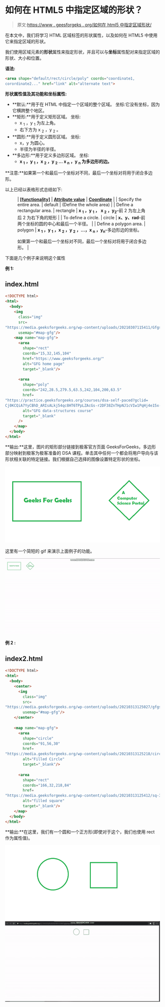 # 如何在 HTML5 中指定区域的形状？

> 原文:[https://www . geesforgeks . org/如何在 html5 中指定区域形状/](https://www.geeksforgeeks.org/how-to-specify-the-shape-of-the-area-in-html5/)

在本文中，我们将学习 HTML 区域标签的形状属性，以及如何在 HTML5 中使用它来指定区域的形状。

我们使用区域元素的**形状**属性来指定形状，并且可以与**坐标**属性配对来指定区域的形状、大小和位置。

**语法:**

```html
<area shape="default/rect/circle/poly" coords="coordinate1,
corordinate2..." href="link" alt="alternate text">
```

**形状属性值及其功能和坐标属性:**

*   **默认:**用于在 HTML 中指定一个区域的整个区域。
    坐标:它没有坐标，因为它横跨整个地区。
*   **矩形:**用于定义矩形区域。
    坐标:
    *   x <sub>1</sub> ，y <sub>1</sub> 为左上角。
    *   右下方为 x <sub>2</sub> ，y <sub>2</sub> 。
*   **圆形:**用于定义圆形区域。
    坐标:
    *   x，y 为圆心。
    *   半径为半径的半径。
*   **多边形:**用于定义多边形区域。
    坐标:
    *   **x <sub>1</sub> ，y <sub>1</sub> ，x <sub>2</sub> ，y <sub>2</sub> … x <sub>n</sub> ，y <sub>n</sub> 为多边形的边。**

**注意:**如果第一个和最后一个坐标对不同，最后一个坐标对将用于闭合多边形。

以上已经以表格形式总结如下:

<figure class="table">

| **<u>[functionality]</u>** | **<u>Attribute value</u>** | **<u>Coordinate</u>** |
| Specify the entire area. | default | (Define the whole area) |
| Define a rectangular area. | rectangle | **x <sub>1</sub> ，y <sub>1</sub> ，** **x <sub>2</sub> ，y<sub>2</sub>**–前 2 为左上角后 2 为右下角的矩形 |
| To define a circle. | circle | **x、y、rad**–前两个坐标的圆的中心和最后一个半径。 |
| Define a polygon area. | polygon | **x <sub>1</sub> ，y <sub>1</sub> ，x <sub>2</sub> ，y <sub>2</sub> ，…，x <sub>n</sub> ，y<sub>n</sub>**–多边形边的坐标。

如果第一个和最后一个坐标对不同，最后一个坐标对将用于闭合多边形。 |

</figure>

下面是几个例子来说明这个属性

**例 1:**

## index.html

```html
<!DOCTYPE html>
<html>
  <body>
    <img
      class="img"
      src=
"https://media.geeksforgeeks.org/wp-content/uploads/20210307115411/Gfgshapes2-300x147.png"
      usemap="#map-gfg"/>
    <map name="map-gfg">
      <area
        shape="rect"
        coords="15,32,145,104"
        href="https://www.geeksforgeeks.org/"
        alt="GFG home page"
        target="_blank"/>

      <area
        shape="poly"
        coords="242,28.5,279.5,63.5,242,104,200,63.5"
        href=
"https://practice.geeksforgeeks.org/courses/dsa-self-paced?gclid=
Cj0KCQiA7YyCBhD_ARIsALkj54qc8HT6TPpLZAcGs-r2DF38ZnTHpNJ1cVIw1PqHj4e15x-34tSr6oYaAjwUEALw_wcB"
        alt="GFG data-structures course"
        target="_blank"
      />
    </map>
  </body>
</html>
```

**输出:**这里，图片的矩形部分链接到极客官方页面 GeeksForGeeks，多边形部分映射到极客为极客准备的 DSA 课程。单击其中任何一个都会将用户导向与该形状相关联的特定链接。我们根据自己选择的图像设置特定形状的坐标。

![](img/36843530ad6985cb8cce63d2d71da8db.png)

这里有一个简短的 gif 来演示上面例子的功能。

![](img/36ca846d0c284051be30eb2ecac47565.png)

**例 2 :**

## index2.html

```html
<!DOCTYPE html>
<html>
  <body>
    <center>
      <img
        class="img"
        src=
"https://media.geeksforgeeks.org/wp-content/uploads/20210313125027/gfgshapeseg2-300x145.png"
        usemap="#map-gfg"/>
    </center>

    <map name="map-gfg">
      <area
        shape="circle"
        coords="91,56,30"
        href=
"https://media.geeksforgeeks.org/wp-content/uploads/20210313125218/circle-300x145.png"
        alt="Filled Circle"
        target="_blank"/>

      <area
        shape="rect"
        coords="166,32,218,84"
        href=
"https://media.geeksforgeeks.org/wp-content/uploads/20210313125412/sq-300x145.png"
        alt="filled square"
        target="_blank"/>
    </map>
  </body>
</html>
```

**输出:**在这里，我们有一个圆和一个正方形(即使对于这个，我们也使用 rect 作为属性值)。

![](img/c826bbce990c205968a1c5a14a768011.png) ![](img/fdbbfd3ce181849bde1ba432b562ef9e.png)